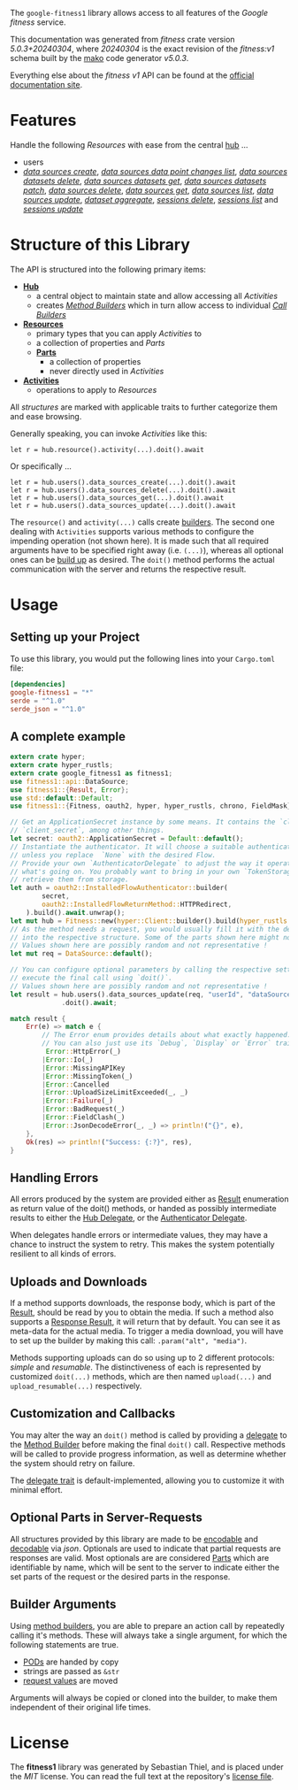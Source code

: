 <!---
DO NOT EDIT !
This file was generated automatically from 'src/generator/templates/api/README.md.mako'
DO NOT EDIT !
-->
The `google-fitness1` library allows access to all features of the *Google fitness* service.

This documentation was generated from *fitness* crate version *5.0.3+20240304*, where *20240304* is the exact revision of the *fitness:v1* schema built by the [mako](http://www.makotemplates.org/) code generator *v5.0.3*.

Everything else about the *fitness* *v1* API can be found at the
[official documentation site](https://developers.google.com/fit/rest/v1/get-started).
# Features

Handle the following *Resources* with ease from the central [hub](https://docs.rs/google-fitness1/5.0.3+20240304/google_fitness1/Fitness) ... 

* users
 * [*data sources create*](https://docs.rs/google-fitness1/5.0.3+20240304/google_fitness1/api::UserDataSourceCreateCall), [*data sources data point changes list*](https://docs.rs/google-fitness1/5.0.3+20240304/google_fitness1/api::UserDataSourceDataPointChangeListCall), [*data sources datasets delete*](https://docs.rs/google-fitness1/5.0.3+20240304/google_fitness1/api::UserDataSourceDatasetDeleteCall), [*data sources datasets get*](https://docs.rs/google-fitness1/5.0.3+20240304/google_fitness1/api::UserDataSourceDatasetGetCall), [*data sources datasets patch*](https://docs.rs/google-fitness1/5.0.3+20240304/google_fitness1/api::UserDataSourceDatasetPatchCall), [*data sources delete*](https://docs.rs/google-fitness1/5.0.3+20240304/google_fitness1/api::UserDataSourceDeleteCall), [*data sources get*](https://docs.rs/google-fitness1/5.0.3+20240304/google_fitness1/api::UserDataSourceGetCall), [*data sources list*](https://docs.rs/google-fitness1/5.0.3+20240304/google_fitness1/api::UserDataSourceListCall), [*data sources update*](https://docs.rs/google-fitness1/5.0.3+20240304/google_fitness1/api::UserDataSourceUpdateCall), [*dataset aggregate*](https://docs.rs/google-fitness1/5.0.3+20240304/google_fitness1/api::UserDatasetAggregateCall), [*sessions delete*](https://docs.rs/google-fitness1/5.0.3+20240304/google_fitness1/api::UserSessionDeleteCall), [*sessions list*](https://docs.rs/google-fitness1/5.0.3+20240304/google_fitness1/api::UserSessionListCall) and [*sessions update*](https://docs.rs/google-fitness1/5.0.3+20240304/google_fitness1/api::UserSessionUpdateCall)




# Structure of this Library

The API is structured into the following primary items:

* **[Hub](https://docs.rs/google-fitness1/5.0.3+20240304/google_fitness1/Fitness)**
    * a central object to maintain state and allow accessing all *Activities*
    * creates [*Method Builders*](https://docs.rs/google-fitness1/5.0.3+20240304/google_fitness1/client::MethodsBuilder) which in turn
      allow access to individual [*Call Builders*](https://docs.rs/google-fitness1/5.0.3+20240304/google_fitness1/client::CallBuilder)
* **[Resources](https://docs.rs/google-fitness1/5.0.3+20240304/google_fitness1/client::Resource)**
    * primary types that you can apply *Activities* to
    * a collection of properties and *Parts*
    * **[Parts](https://docs.rs/google-fitness1/5.0.3+20240304/google_fitness1/client::Part)**
        * a collection of properties
        * never directly used in *Activities*
* **[Activities](https://docs.rs/google-fitness1/5.0.3+20240304/google_fitness1/client::CallBuilder)**
    * operations to apply to *Resources*

All *structures* are marked with applicable traits to further categorize them and ease browsing.

Generally speaking, you can invoke *Activities* like this:

```Rust,ignore
let r = hub.resource().activity(...).doit().await
```

Or specifically ...

```ignore
let r = hub.users().data_sources_create(...).doit().await
let r = hub.users().data_sources_delete(...).doit().await
let r = hub.users().data_sources_get(...).doit().await
let r = hub.users().data_sources_update(...).doit().await
```

The `resource()` and `activity(...)` calls create [builders][builder-pattern]. The second one dealing with `Activities` 
supports various methods to configure the impending operation (not shown here). It is made such that all required arguments have to be 
specified right away (i.e. `(...)`), whereas all optional ones can be [build up][builder-pattern] as desired.
The `doit()` method performs the actual communication with the server and returns the respective result.

# Usage

## Setting up your Project

To use this library, you would put the following lines into your `Cargo.toml` file:

```toml
[dependencies]
google-fitness1 = "*"
serde = "^1.0"
serde_json = "^1.0"
```

## A complete example

```Rust
extern crate hyper;
extern crate hyper_rustls;
extern crate google_fitness1 as fitness1;
use fitness1::api::DataSource;
use fitness1::{Result, Error};
use std::default::Default;
use fitness1::{Fitness, oauth2, hyper, hyper_rustls, chrono, FieldMask};

// Get an ApplicationSecret instance by some means. It contains the `client_id` and 
// `client_secret`, among other things.
let secret: oauth2::ApplicationSecret = Default::default();
// Instantiate the authenticator. It will choose a suitable authentication flow for you, 
// unless you replace  `None` with the desired Flow.
// Provide your own `AuthenticatorDelegate` to adjust the way it operates and get feedback about 
// what's going on. You probably want to bring in your own `TokenStorage` to persist tokens and
// retrieve them from storage.
let auth = oauth2::InstalledFlowAuthenticator::builder(
        secret,
        oauth2::InstalledFlowReturnMethod::HTTPRedirect,
    ).build().await.unwrap();
let mut hub = Fitness::new(hyper::Client::builder().build(hyper_rustls::HttpsConnectorBuilder::new().with_native_roots().https_or_http().enable_http1().build()), auth);
// As the method needs a request, you would usually fill it with the desired information
// into the respective structure. Some of the parts shown here might not be applicable !
// Values shown here are possibly random and not representative !
let mut req = DataSource::default();

// You can configure optional parameters by calling the respective setters at will, and
// execute the final call using `doit()`.
// Values shown here are possibly random and not representative !
let result = hub.users().data_sources_update(req, "userId", "dataSourceId")
             .doit().await;

match result {
    Err(e) => match e {
        // The Error enum provides details about what exactly happened.
        // You can also just use its `Debug`, `Display` or `Error` traits
         Error::HttpError(_)
        |Error::Io(_)
        |Error::MissingAPIKey
        |Error::MissingToken(_)
        |Error::Cancelled
        |Error::UploadSizeLimitExceeded(_, _)
        |Error::Failure(_)
        |Error::BadRequest(_)
        |Error::FieldClash(_)
        |Error::JsonDecodeError(_, _) => println!("{}", e),
    },
    Ok(res) => println!("Success: {:?}", res),
}

```
## Handling Errors

All errors produced by the system are provided either as [Result](https://docs.rs/google-fitness1/5.0.3+20240304/google_fitness1/client::Result) enumeration as return value of
the doit() methods, or handed as possibly intermediate results to either the 
[Hub Delegate](https://docs.rs/google-fitness1/5.0.3+20240304/google_fitness1/client::Delegate), or the [Authenticator Delegate](https://docs.rs/yup-oauth2/*/yup_oauth2/trait.AuthenticatorDelegate.html).

When delegates handle errors or intermediate values, they may have a chance to instruct the system to retry. This 
makes the system potentially resilient to all kinds of errors.

## Uploads and Downloads
If a method supports downloads, the response body, which is part of the [Result](https://docs.rs/google-fitness1/5.0.3+20240304/google_fitness1/client::Result), should be
read by you to obtain the media.
If such a method also supports a [Response Result](https://docs.rs/google-fitness1/5.0.3+20240304/google_fitness1/client::ResponseResult), it will return that by default.
You can see it as meta-data for the actual media. To trigger a media download, you will have to set up the builder by making
this call: `.param("alt", "media")`.

Methods supporting uploads can do so using up to 2 different protocols: 
*simple* and *resumable*. The distinctiveness of each is represented by customized 
`doit(...)` methods, which are then named `upload(...)` and `upload_resumable(...)` respectively.

## Customization and Callbacks

You may alter the way an `doit()` method is called by providing a [delegate](https://docs.rs/google-fitness1/5.0.3+20240304/google_fitness1/client::Delegate) to the 
[Method Builder](https://docs.rs/google-fitness1/5.0.3+20240304/google_fitness1/client::CallBuilder) before making the final `doit()` call. 
Respective methods will be called to provide progress information, as well as determine whether the system should 
retry on failure.

The [delegate trait](https://docs.rs/google-fitness1/5.0.3+20240304/google_fitness1/client::Delegate) is default-implemented, allowing you to customize it with minimal effort.

## Optional Parts in Server-Requests

All structures provided by this library are made to be [encodable](https://docs.rs/google-fitness1/5.0.3+20240304/google_fitness1/client::RequestValue) and 
[decodable](https://docs.rs/google-fitness1/5.0.3+20240304/google_fitness1/client::ResponseResult) via *json*. Optionals are used to indicate that partial requests are responses 
are valid.
Most optionals are are considered [Parts](https://docs.rs/google-fitness1/5.0.3+20240304/google_fitness1/client::Part) which are identifiable by name, which will be sent to 
the server to indicate either the set parts of the request or the desired parts in the response.

## Builder Arguments

Using [method builders](https://docs.rs/google-fitness1/5.0.3+20240304/google_fitness1/client::CallBuilder), you are able to prepare an action call by repeatedly calling it's methods.
These will always take a single argument, for which the following statements are true.

* [PODs][wiki-pod] are handed by copy
* strings are passed as `&str`
* [request values](https://docs.rs/google-fitness1/5.0.3+20240304/google_fitness1/client::RequestValue) are moved

Arguments will always be copied or cloned into the builder, to make them independent of their original life times.

[wiki-pod]: http://en.wikipedia.org/wiki/Plain_old_data_structure
[builder-pattern]: http://en.wikipedia.org/wiki/Builder_pattern
[google-go-api]: https://github.com/google/google-api-go-client

# License
The **fitness1** library was generated by Sebastian Thiel, and is placed 
under the *MIT* license.
You can read the full text at the repository's [license file][repo-license].

[repo-license]: https://github.com/Byron/google-apis-rsblob/main/LICENSE.md

